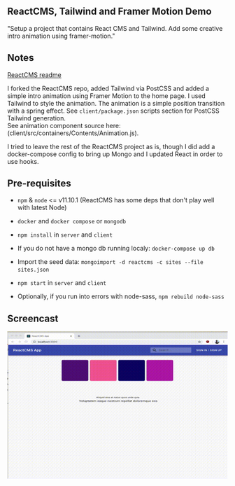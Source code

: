 
## ReactCMS, Tailwind and Framer Motion Demo

"Setup a project that contains React CMS and Tailwind. Add some creative intro animation using framer-motion."

## Notes
[ReactCMS readme](old.README.md)

I forked the ReactCMS repo, added Tailwind via PostCSS and added a simple intro animation using 
Framer Motion to the home page. I used Tailwind to style the animation. The animation is a simple 
position transition with a spring effect. See `client/package.json` scripts section for PostCSS Tailwind generation.  
See animation component source here: (client/src/containers/Contents/Animation.js).

I tried to leave the rest of the ReactCMS project as is, though I did add a docker-compose config to bring up Mongo and
I updated React in order to use hooks. 
 
## Pre-requisites
* `npm` & `node` <= v11.10.1 (ReactCMS has some deps that don't play well with latest Node)
* `docker` and `docker compose` or `mongodb`

* `npm install` in `server` and `client` 
* If you do not have a mongo db running localy: `docker-compose up db`
* Import the seed data: `mongoimport -d reactcms -c sites --file sites.json`
* `npm start` in `server` and `client`
* Optionally, if you run into errors with node-sass, `npm rebuild node-sass`


## Screencast
![animation](animation.gif)
